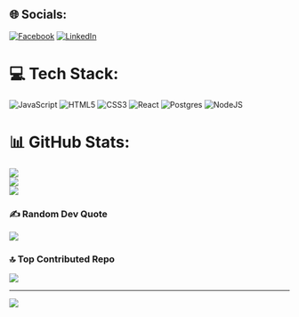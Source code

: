 

## 🌐 Socials:
[![Facebook](https://img.shields.io/badge/Facebook-%231877F2.svg?logo=Facebook&logoColor=white)](https://facebook.com/https://www.facebook.com/BillyAndrys/) [![LinkedIn](https://img.shields.io/badge/LinkedIn-%230077B5.svg?logo=linkedin&logoColor=white)](https://linkedin.com/in/https://www.linkedin.com/in/billy-andrys-67786718b/) 

# 💻 Tech Stack:
![JavaScript](https://img.shields.io/badge/javascript-%23323330.svg?style=plastic&logo=javascript&logoColor=%23F7DF1E) ![HTML5](https://img.shields.io/badge/html5-%23E34F26.svg?style=plastic&logo=html5&logoColor=white) ![CSS3](https://img.shields.io/badge/css3-%231572B6.svg?style=plastic&logo=css3&logoColor=white) ![React](https://img.shields.io/badge/react-%2320232a.svg?style=plastic&logo=react&logoColor=%2361DAFB) ![Postgres](https://img.shields.io/badge/postgres-%23316192.svg?style=plastic&logo=postgresql&logoColor=white) ![NodeJS](https://img.shields.io/badge/node.js-6DA55F?style=plastic&logo=node.js&logoColor=white)
# 📊 GitHub Stats:
![](https://github-readme-stats.vercel.app/api?username=BillyAndrys&theme=city_light&hide_border=false&include_all_commits=false&count_private=false)<br/>
![](https://github-readme-streak-stats.herokuapp.com/?user=BillyAndrys&theme=city_light&hide_border=false)<br/>
![](https://github-readme-stats.vercel.app/api/top-langs/?username=BillyAndrys&theme=city_light&hide_border=false&include_all_commits=false&count_private=false&layout=compact)

### ✍️ Random Dev Quote
![](https://quotes-github-readme.vercel.app/api?type=horizontal&theme=tokyonight)

### 🔝 Top Contributed Repo
![](https://github-contributor-stats.vercel.app/api?username=BillyAndrys&limit=5&theme=chalk&combine_all_yearly_contributions=true)




---
[![](https://visitcount.itsvg.in/api?id=BillyAndrys&icon=0&color=0)](https://visitcount.itsvg.in)

<!-- Proudly created with GPRM ( https://gprm.itsvg.in ) -->
